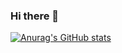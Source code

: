 ### Hi there 👋

[![Anurag's GitHub stats](https://github-readme-stats.vercel.app/api?username=joshdavham)](https://github.com/anuraghazra/github-readme-stats)
